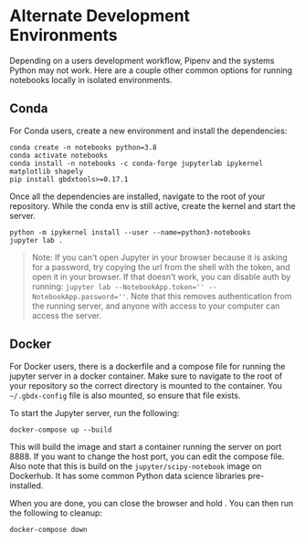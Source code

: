 # Alternate Development Environments

Depending on a users development workflow, Pipenv and the systems Python may not work. Here are a couple other common options for running notebooks locally in isolated environments.

## Conda

For Conda users, create a new environment and install the dependencies:

```shell
conda create -n notebooks python=3.8
conda activate notebooks
conda install -n notebooks -c conda-forge jupyterlab ipykernel matplotlib shapely
pip install gbdxtools>=0.17.1
```

Once all the dependencies are installed, navigate to the root of your repository. While the conda env is still active, create the kernel and start the server. 

```shell
python -m ipykernel install --user --name=python3-notebooks
jupyter lab .
```

> Note: If you can't open Jupyter in your browser because it is asking for a password, try copying the url from the shell with the token, and open it in your browser. If that doesn't work, you can disable auth by running: `jupyter lab --NotebookApp.token='' --NotebookApp.password=''`. Note that this removes authentication from the running server, and anyone with access to your computer can access the server.

## Docker

For Docker users, there is a dockerfile and a compose file for running the jupyter server in a docker container. Make sure to navigate to the root of your repository so the correct directory is mounted to the container. You `~/.gbdx-config` file is also mounted, so ensure that file exists. 

To start the Jupyter server, run the following:

```shell
docker-compose up --build
```

This will build the image and start a container running the server on port 8888. If you want to change the host port, you can edit the compose file. Also note that this is build on the `jupyter/scipy-notebook` image on Dockerhub. It has some common Python data science libraries pre-installed.

When you are done, you can close the browser and hold <Ctrl-C>. You can then run the following to cleanup:

```shell
docker-compose down
```

